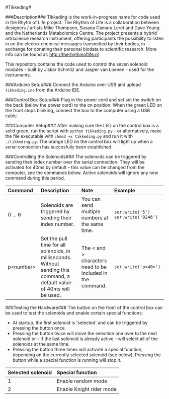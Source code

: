 #Tikkeding#

###Description###
Tikkeding is the work-in-progress name for code used in the Rhytm of Life project.
The Rhythm of Life is a collaboration between designers / artists Mike Thompson, Susana Cámara Leret and Dave Young and the Netherlands Metabolomics Centre. The project presents a hybrid art/science research instrument, offering participants the possibility to listen in on the electro-chemical messages transmitted by their bodies, in exchange for donating their personal biodata to scientific research. 
More info can be found at: http://therhythmoflife.nl

This repository contains the code used to control the seven solenoid modules - built by Jiskar Schmitz and Jasper van Loenen - used for the instruments.

###Arduino Setup###
Connect the Arduino over USB and upload `tikkeding.ino` from the Arduino IDE.

###Control Box Setup###
Plug in the power cord and set set the switch on the back (below the power cord) to the on position. When the green LED on the front stops blinking, connect the box to the computer using a USB cable.

###Computer Setup###
After making sure the LED on the control box is a solid green, run the script with `python tikkeding.py` – or alternatively, make the file executable with `chmod +x tikkeding.py` and run it with `./tikkeding.py`. The orange LED on the control box will light up when a serial connection has succesfully been established.

###Controlling the Solenoids###
The solenoids can be triggered by sending their index number over the serial connection. They will be activated for 40ms by default – this value can be changed from the computer, see the commands below. Active solenoids will ignore any new command during this period.

| Command | Description | Note | Example |
| :------------- | :----------- | :----------- | :----------- |
| 0 ... 6    | Solenoids are triggered by sending their index number. | You can send multiple numbers at the same time. |  `ser.write('5')` `ser.write('0246')` |
| p\<number\>     | Set the pull time for all solenoids, in milliseconds. Without sending this command, a default value of 40ms will be used. | The < and > characters need to be included in the command. | `ser.write('p<40>')` |

###Testing the Hardware###
The button on the front of the control box can be used to test the solenoids and enable certain special functions:
* At startup, the first solenoid is 'selected' and can be triggered by pressing the button once.
* Pressing the button twice will move the selection one over to the next solenoid or – if the last solenoid is already active – will select all of the solenoids at the same time.
* Pressing the button three times will activate a special function, depending on the currently selected solenoid (see below). Pressing the button while a special function is running will stop it.
 
| Selected solenoid | Special function |
| :-------------| :-------------|
| 1| Enable random mode|
| 2| Enable Knight rider mode|
